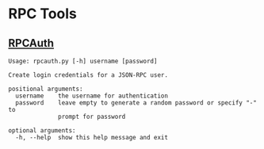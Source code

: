 RPC Tools
=========

## [RPCAuth](/share/rpcauth.py)

```
Usage: rpcauth.py [-h] username [password]

Create login credentials for a JSON-RPC user.

positional arguments:
  username    the username for authentication
  password    leave empty to generate a random password or specify "-" to
              prompt for password

optional arguments:
  -h, --help  show this help message and exit
  ```
